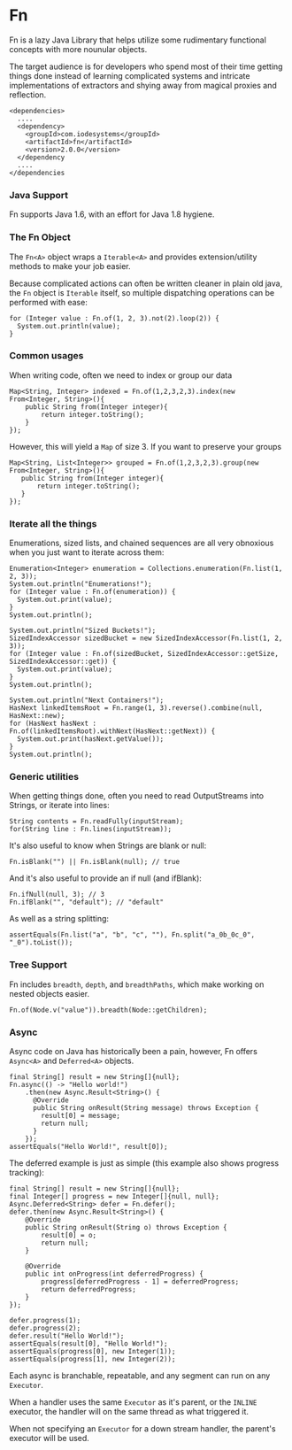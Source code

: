 # Fn

Fn is a lazy Java Library that helps utilize some rudimentary functional concepts with more nounular objects.

The target audience is for developers who spend most of their time getting things done instead of learning 
complicated systems and intricate implementations of extractors and shying away from magical proxies and
reflection.

    <dependencies>
      ....
      <dependency>
        <groupId>com.iodesystems</groupId>
        <artifactId>fn</artifactId>
        <version>2.0.0</version>
      </dependency
      ....
    </dependencies

### Java Support

Fn supports Java 1.6, with an effort for Java 1.8 hygiene.


### The Fn Object

The `Fn<A>` object wraps a `Iterable<A>` and provides extension/utility methods to make your job 
easier.
    
Because complicated actions can often be written cleaner in plain old java, the `Fn` object is 
`Iterable` itself, so multiple dispatching operations can be performed with ease:

    for (Integer value : Fn.of(1, 2, 3).not(2).loop(2)) {
      System.out.println(value);
    }

### Common usages

When writing code, often we need to index or group our data

    Map<String, Integer> indexed = Fn.of(1,2,3,2,3).index(new From<Integer, String>(){
        public String from(Integer integer){
            return integer.toString();
        }
    });
    
However, this will yield a `Map` of size 3. If you want to preserve your groups

    Map<String, List<Integer>> grouped = Fn.of(1,2,3,2,3).group(new From<Integer, String>(){
       public String from(Integer integer){
           return integer.toString();
       }
    });

### Iterate all the things

Enumerations, sized lists, and chained sequences are all very obnoxious when you just want to iterate across them:

    Enumeration<Integer> enumeration = Collections.enumeration(Fn.list(1, 2, 3));
    System.out.println("Enumerations!");
    for (Integer value : Fn.of(enumeration)) {
      System.out.print(value);
    }
    System.out.println();

    System.out.println("Sized Buckets!");
    SizedIndexAccessor sizedBucket = new SizedIndexAccessor(Fn.list(1, 2, 3));
    for (Integer value : Fn.of(sizedBucket, SizedIndexAccessor::getSize, SizedIndexAccessor::get)) {
      System.out.print(value);
    }
    System.out.println();

    System.out.println("Next Containers!");
    HasNext linkedItemsRoot = Fn.range(1, 3).reverse().combine(null, HasNext::new);
    for (HasNext hasNext : Fn.of(linkedItemsRoot).withNext(HasNext::getNext)) {
      System.out.print(hasNext.getValue());
    }
    System.out.println();

### Generic utilities

When getting things done, often you need to read OutputStreams into Strings, or iterate into lines:

    String contents = Fn.readFully(inputStream);
    for(String line : Fn.lines(inputStream));
    
It's also useful to know when Strings are blank or null:

    Fn.isBlank("") || Fn.isBlank(null); // true
     
And it's also useful to provide an if null (and ifBlank):

    Fn.ifNull(null, 3); // 3
    Fn.ifBlank("", "default"); // "default"

As well as a string splitting:

    assertEquals(Fn.list("a", "b", "c", ""), Fn.split("a_0b_0c_0", "_0").toList());
    
### Tree Support

Fn includes `breadth`, `depth`, and `breadthPaths`, which make working on nested objects easier.

    Fn.of(Node.v("value")).breadth(Node::getChildren);

### Async

Async code on Java has historically been a pain, however, Fn offers `Async<A>` and `Deferred<A>` objects.

    final String[] result = new String[]{null};
    Fn.async(() -> "Hello world!")
        .then(new Async.Result<String>() {
          @Override
          public String onResult(String message) throws Exception {
            result[0] = message;
            return null;
          }
        });
    assertEquals("Hello World!", result[0]);

The deferred example is just as simple (this example also shows progress tracking):

    final String[] result = new String[]{null};
    final Integer[] progress = new Integer[]{null, null};
    Async.Deferred<String> defer = Fn.defer();
    defer.then(new Async.Result<String>() {
        @Override
        public String onResult(String o) throws Exception {
            result[0] = o;
            return null;
        }

        @Override
        public int onProgress(int deferredProgress) {
            progress[deferredProgress - 1] = deferredProgress;
            return deferredProgress;
        }
    });

    defer.progress(1);
    defer.progress(2);
    defer.result("Hello World!");
    assertEquals(result[0], "Hello World!");
    assertEquals(progress[0], new Integer(1));
    assertEquals(progress[1], new Integer(2));

Each async is branchable, repeatable, and any segment can run on any `Executor`.
 
When a handler uses the same `Executor` as it's parent, or the `INLINE` executor, the handler will on the same thread as what triggered it.

When not specifying an `Executor` for a down stream handler, the parent's executor will be used.

